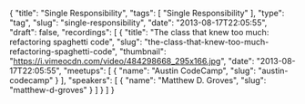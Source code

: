 {
  "title": "Single Responsibility",
  "tags": [
    "Single Responsibility"
  ],
  "type": "tag",
  "slug": "single-responsibility",
  "date": "2013-08-17T22:05:55",
  "draft": false,
  "recordings": [
    {
      "title": "The class that knew too much: refactoring spaghetti code",
      "slug": "the-class-that-knew-too-much-refactoring-spaghetti-code",
      "thumbnail": "https://i.vimeocdn.com/video/484298668_295x166.jpg",
      "date": "2013-08-17T22:05:55",
      "meetups": [
        {
          "name": "Austin CodeCamp",
          "slug": "austin-codecamp"
        }
      ],
      "speakers": [
        {
          "name": "Matthew D. Groves",
          "slug": "matthew-d-groves"
        }
      ]
    }
  ]
}